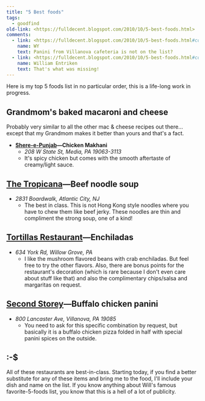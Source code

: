 ```yaml
---
title: "5 Best foods"
tags:
  - goodfind 
old-link: <https://fulldecent.blogspot.com/2010/10/5-best-foods.html>
comments:
  - link: <https://fulldecent.blogspot.com/2010/10/5-best-foods.html#comment-3715535319294637548>
    name: WY
    text: Panini from Villanova cafeteria is not on the list?
  - link: <https://fulldecent.blogspot.com/2010/10/5-best-foods.html#comment-3627978382459113039>
    name: William Entriken
    text: That's what was missing!
---
```


Here is my top 5 foods list in no particular order, this is a life-long work in progress.

## Grandmom's baked macaroni and cheese

Probably very similar to all the other mac & cheese recipes out there... except that my Grandmom makes it better than yours and that's a fact.

- **<a href="https://www.shereepunjab.com/">Shere-e-Punjab</a>—Chicken Makhani**
  - _208 W State St, Media, PA 19063-3113_
  - It's spicy chicken but comes with the smooth aftertaste of creamy/light sauce.

## <a href="https://www.tropicana.net/">The Tropicana</a>—Beef noodle soup

- _2831 Boardwalk, Atlantic City, NJ_
  - The best in class. This is not Hong Kong style noodles where you have to chew them like beef jerky. These noodles are thin and compliment the strong soup, one of a kind!

## <a href="https://goo.gl/maps/qfcB">Tortillas Restaurant</a>—Enchiladas

- _634 York Rd, Willow Grove, PA_
  - I like the mushroom flavored beans with crab enchiladas. But feel free to try the other flavors. Also, there are bonus points for the restaurant's decoration (which is rare because I don't even care about stuff like that) and also the complimentary chips/salsa and margaritas on request.

## <a href="https://villanova.edu/">Second Storey</a>—Buffalo chicken panini

- _800 Lancaster Ave, Villanova, PA 19085_
  - You need to ask for this specific combination by request, but basically it is a buffalo chicken pizza folded in half with special panini spices on the outside.

## :-$

All of these restaurants are best-in-class. Starting today, if you find a better substitute for any of these items and bring me to the food, I'll include your dish and name on the list. If you know anything about Will's famous favorite-5-foods list, you know that this is a hell of a lot of publicity.
